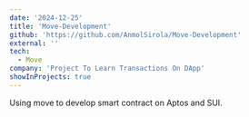 ```yaml
---
date: '2024-12-25'
title: 'Move-Development'
github: 'https://github.com/AnmolSirola/Move-Development'
external: ''
tech:
  - Move
company: 'Project To Learn Transactions On DApp'
showInProjects: true
---
```


Using move to develop smart contract on Aptos and SUI.
